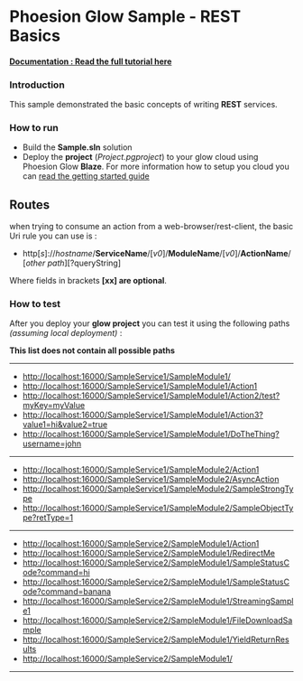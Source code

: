 # Phoesion Glow Sample - REST Basics


#### [Documentation : Read the full tutorial here](https://glow-docs.phoesion.com/tutorials/REST_Services_Action_Basics.html)


### Introduction
This sample demonstrated the basic concepts of writing **REST** services.


### How to run
- Build the **Sample.sln** solution
- Deploy the **project** (*Project.pgproject*) to your glow cloud using Phoesion Glow **Blaze**. For more information how to setup you cloud you can [read the getting started guide](https://glow-docs.phoesion.com/getting_started/DevMachine_Setup.html)


## Routes
when trying to consume an action from a web-browser/rest-client, the basic Uri rule you can use is :

- http[*s*]://*hostname*/**ServiceName**/[*v0*]/**ModuleName**/[*v0*]/**ActionName**/[*other path*][?queryString]

Where fields in brackets **[xx] are optional**. 


### How to test
After you deploy your **glow project** you can test it using the following paths *(assuming local deployment)* :

**This list does not contain all possible paths**

---

- [http://localhost:16000/SampleService1/SampleModule1/](http://localhost:16000/SampleService1/SampleModule1/) 
- [http://localhost:16000/SampleService1/SampleModule1/Action1](http://localhost:16000/SampleService1/SampleModule1/Action1) 
- [http://localhost:16000/SampleService1/SampleModule1/Action2/test?myKey=myValue](http://localhost:16000/SampleService1/SampleModule1/Action2/test?myKey=myValue) 
- [http://localhost:16000/SampleService1/SampleModule1/Action3?value1=hi&value2=true](http://localhost:16000/SampleService1/SampleModule1/Action3?value1=hi&value2=true) 
- [http://localhost:16000/SampleService1/SampleModule1/DoTheThing?username=john](http://localhost:16000/SampleService1/SampleModule1/DoTheThing?username=john) 

---

- [http://localhost:16000/SampleService1/SampleModule2/Action1](http://localhost:16000/SampleService1/SampleModule2/Action1) 
- [http://localhost:16000/SampleService1/SampleModule2/AsyncAction](http://localhost:16000/SampleService1/SampleModule2/AsyncAction) 
- [http://localhost:16000/SampleService1/SampleModule2/SampleStrongType](http://localhost:16000/SampleService1/SampleModule2/SampleStrongType) 
- [http://localhost:16000/SampleService1/SampleModule2/SampleObjectType?retType=1](http://localhost:16000/SampleService1/SampleModule2/SampleObjectType?retType=1) 

---

- [http://localhost:16000/SampleService2/SampleModule1/Action1](http://localhost:16000/SampleService2/SampleModule1/Action1) 
- [http://localhost:16000/SampleService2/SampleModule1/RedirectMe](http://localhost:16000/SampleService2/SampleModule1/RedirectMe) 
- [http://localhost:16000/SampleService2/SampleModule1/SampleStatusCode?command=hi](http://localhost:16000/SampleService2/SampleModule1/SampleStatusCode?command=hi) 
- [http://localhost:16000/SampleService2/SampleModule1/SampleStatusCode?command=banana](http://localhost:16000/SampleService2/SampleModule1/SampleStatusCode?command=banana) 
- [http://localhost:16000/SampleService2/SampleModule1/StreamingSample1](http://localhost:16000/SampleService2/SampleModule1/StreamingSample1) 
- [http://localhost:16000/SampleService2/SampleModule1/FileDownloadSample](http://localhost:16000/SampleService2/SampleModule1/FileDownloadSample) 
- [http://localhost:16000/SampleService2/SampleModule1/YieldReturnResults](http://localhost:16000/SampleService2/SampleModule1/YieldReturnResults) 
- [http://localhost:16000/SampleService2/SampleModule1/](http://localhost:16000/SampleService2/SampleModule1/) 

---



